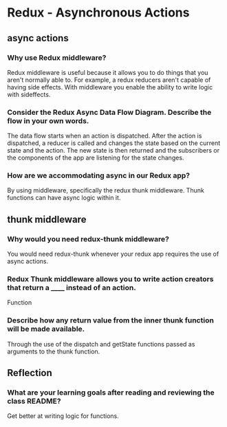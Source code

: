 # Redux - Asynchronous Actions

## async actions

### Why use Redux middleware?

Redux middleware is useful because it allows you to do things that you aren't normally able to. For example, a redux reducers aren't capable of having side effects. With middleware you enable the ability to write logic with sideffects.

### Consider the Redux Async Data Flow Diagram. Describe the flow in your own words.

The data flow starts when an action is dispatched. After the action is dispatched, a reducer is called and changes the state based on the current state and the action. The new state is then returned and the subscribers or the components of the app are listening for the state changes.

### How are we accommodating async in our Redux app?

By using middleware, specifically the redux thunk middleware. Thunk functions can have async logic within it.

## thunk middleware

### Why would you need redux-thunk middleware?

You would need redux-thunk whenever your redux app requires the use of async actions.

### Redux Thunk middleware allows you to write action creators that return a ____ instead of an action.

Function

### Describe how any return value from the inner thunk function will be made available.

Through the use of the dispatch and getState functions passed as arguments to the thunk function.

## Reflection

### What are your learning goals after reading and reviewing the class README?

Get better at writing logic for functions.
